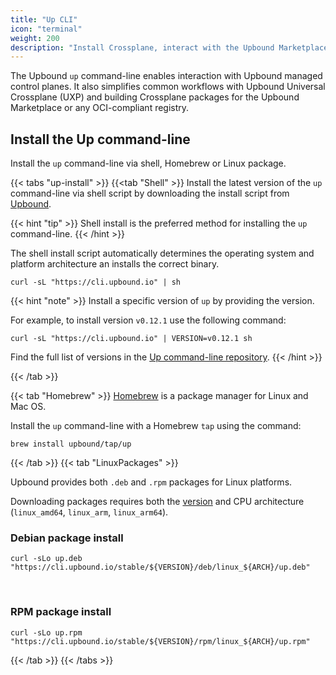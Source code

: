 ```yaml
---
title: "Up CLI"
icon: "terminal"
weight: 200
description: "Install Crossplane, interact with the Upbound Marketplace and Managed Control Planes with the Upbound Up CLI."
---
```


The Upbound `up` command-line enables interaction with Upbound managed control planes. It also simplifies common workflows with Upbound Universal Crossplane (UXP) and building Crossplane packages for the Upbound Marketplace or any OCI-compliant registry.
<!-- vale Google.Headings = NO -->
## Install the Up command-line
<!-- vale Google.Headings = YES -->
Install the `up` command-line via shell, Homebrew or Linux package.

{{< tabs "up-install" >}}
{{<tab "Shell" >}}
Install the latest version of the `up` command-line via shell script by downloading the install script from [Upbound](https://cli.upbound.io).  

{{< hint "tip" >}}
Shell install is the preferred method for installing the `up` command-line.
{{< /hint >}}

The shell install script automatically determines the operating system and platform architecture an installs the correct binary. 

```shell
curl -sL "https://cli.upbound.io" | sh
```

{{< hint "note" >}}
Install a specific version of `up` by providing the version. 

For example, to install version `v0.12.1` use the following command:

```shell
curl -sL "https://cli.upbound.io" | VERSION=v0.12.1 sh
```

Find the full list of versions in the <a href="https://cli.upbound.io/stable?prefix=stable/">Up command-line repository</a>.
{{< /hint >}}

{{< /tab >}}

{{< tab "Homebrew" >}}
[Homebrew](https://brew.sh/) is a package manager for Linux and Mac OS.  

Install the `up` command-line with a Homebrew `tap` using the command:

```shell
brew install upbound/tap/up
```
{{< /tab >}}
{{< tab "LinuxPackages" >}}

Upbound provides both `.deb` and `.rpm` packages for Linux platforms.

Downloading packages requires both the [version](https://github.com/upbound/up/releases) and CPU architecture (`linux_amd64`, `linux_arm`, `linux_arm64`).

### Debian package install
```shell
curl -sLo up.deb "https://cli.upbound.io/stable/${VERSION}/deb/linux_${ARCH}/up.deb"
```
<br />

<!-- vale Microsoft.HeadingAcronyms = NO -->
### RPM package install
<!-- vale Microsoft.HeadingAcronyms = YES -->
```shell
curl -sLo up.rpm "https://cli.upbound.io/stable/${VERSION}/rpm/linux_${ARCH}/up.rpm"
```
{{< /tab >}}
{{< /tabs >}}
